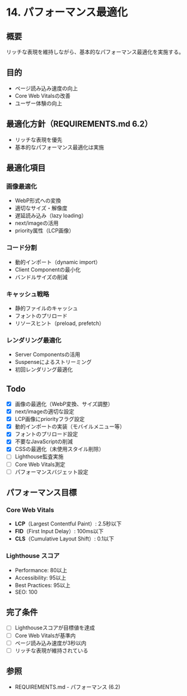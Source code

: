 # 14. パフォーマンス最適化

## 概要
リッチな表現を維持しながら、基本的なパフォーマンス最適化を実施する。

## 目的
- ページ読み込み速度の向上
- Core Web Vitalsの改善
- ユーザー体験の向上

## 最適化方針（REQUIREMENTS.md 6.2）
- リッチな表現を優先
- 基本的なパフォーマンス最適化は実施

## 最適化項目

### 画像最適化
- WebP形式への変換
- 適切なサイズ・解像度
- 遅延読み込み（lazy loading）
- next/imageの活用
- priority属性（LCP画像）

### コード分割
- 動的インポート（dynamic import）
- Client Componentの最小化
- バンドルサイズの削減

### キャッシュ戦略
- 静的ファイルのキャッシュ
- フォントのプリロード
- リソースヒント（preload, prefetch）

### レンダリング最適化
- Server Componentsの活用
- Suspenseによるストリーミング
- 初回レンダリング最適化

## Todo

- [x] 画像の最適化（WebP変換、サイズ調整）
- [x] next/imageの適切な設定
- [x] LCP画像にpriorityフラグ設定
- [x] 動的インポートの実装（モバイルメニュー等）
- [x] フォントのプリロード設定
- [x] 不要なJavaScriptの削減
- [x] CSSの最適化（未使用スタイル削除）
- [ ] Lighthouse監査実施
- [ ] Core Web Vitals測定
- [ ] パフォーマンスバジェット設定

## パフォーマンス目標

### Core Web Vitals
- **LCP**（Largest Contentful Paint）: 2.5秒以下
- **FID**（First Input Delay）: 100ms以下
- **CLS**（Cumulative Layout Shift）: 0.1以下

### Lighthouse スコア
- Performance: 80以上
- Accessibility: 95以上
- Best Practices: 95以上
- SEO: 100

## 完了条件

- [ ] Lighthouseスコアが目標値を達成
- [ ] Core Web Vitalsが基準内
- [ ] ページ読み込み速度が3秒以内
- [ ] リッチな表現が維持されている

## 参照
- REQUIREMENTS.md - パフォーマンス (6.2)
